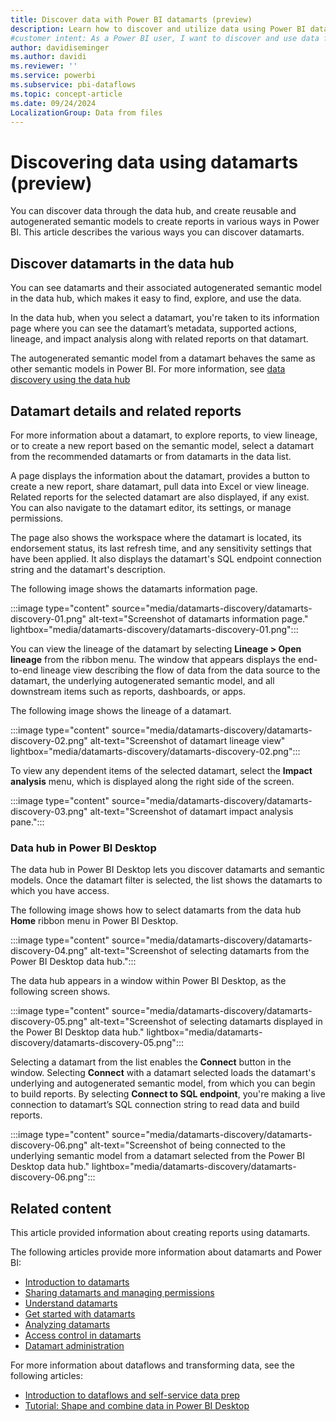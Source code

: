 ```yaml
---
title: Discover data with Power BI datamarts (preview)
description: Learn how to discover and utilize data using Power BI datamarts, including creating reports and exploring datamart details and lineage.
#customer intent: As a Power BI user, I want to discover and use data from datamarts so that I can create insightful reports and analyses.
author: davidiseminger
ms.author: davidi
ms.reviewer: ''
ms.service: powerbi
ms.subservice: pbi-dataflows
ms.topic: concept-article
ms.date: 09/24/2024
LocalizationGroup: Data from files
---
```


# Discovering data using datamarts (preview)

You can discover data through the data hub, and create reusable and autogenerated semantic models to create reports in various ways in Power BI. This article describes the various ways you can discover datamarts.

## Discover datamarts in the data hub

You can see datamarts and their associated autogenerated semantic model in the data hub, which makes it easy to find, explore, and use the data.

In the data hub, when you select a datamart, you're taken to its information page where you can see the datamart’s metadata, supported actions, lineage, and impact analysis along with related reports on that datamart.

The autogenerated semantic model from a datamart behaves the same as other semantic models in Power BI. For more information, see [data discovery using the data hub](../../connect-data/service-data-hub.md)

## Datamart details and related reports

For more information about a datamart, to explore reports, to view lineage, or to create a new report based on the semantic model, select a datamart from the recommended datamarts or from datamarts in the data list.

A page displays the information about the datamart, provides a button to create a new report, share datamart, pull data into Excel or view lineage. Related reports for the selected datamart are also displayed, if any exist. You can also navigate to the datamart editor, its settings, or manage permissions.

The page also shows the workspace where the datamart is located, its endorsement status, its last refresh time, and any sensitivity settings that have been applied. It also displays the datamart's SQL endpoint connection string and the datamart's description.

The following image shows the datamarts information page.

:::image type="content" source="media/datamarts-discovery/datamarts-discovery-01.png" alt-text="Screenshot of datamarts information page." lightbox="media/datamarts-discovery/datamarts-discovery-01.png":::

You can view the lineage of the datamart by selecting **Lineage > Open lineage** from the ribbon menu. The window that appears displays the end-to-end lineage view describing the flow of data from the data source to the datamart, the underlying autogenerated semantic model, and all downstream items such as reports, dashboards, or apps.

The following image shows the lineage of a datamart.

:::image type="content" source="media/datamarts-discovery/datamarts-discovery-02.png" alt-text="Screenshot of datamart lineage view" lightbox="media/datamarts-discovery/datamarts-discovery-02.png":::

To view any dependent items of the selected datamart, select the **Impact analysis** menu, which is displayed along the right side of the screen.

:::image type="content" source="media/datamarts-discovery/datamarts-discovery-03.png" alt-text="Screenshot of datamart impact analysis pane.":::

### Data hub in Power BI Desktop

The data hub in Power BI Desktop lets you discover datamarts and semantic models. Once the datamart filter is selected, the list shows the datamarts to which you have access.

The following image shows how to select datamarts from the data hub **Home** ribbon menu in Power BI Desktop.

:::image type="content" source="media/datamarts-discovery/datamarts-discovery-04.png" alt-text="Screenshot of selecting datamarts from the Power BI Desktop data hub.":::

The data hub appears in a window within Power BI Desktop, as the following screen shows.

:::image type="content" source="media/datamarts-discovery/datamarts-discovery-05.png" alt-text="Screenshot of selecting datamarts displayed in the Power BI Desktop data hub." lightbox="media/datamarts-discovery/datamarts-discovery-05.png":::

Selecting a datamart from the list enables the **Connect** button in the window. Selecting **Connect** with a datamart selected loads the datamart's underlying and autogenerated semantic model, from which you can begin to build reports. By selecting **Connect to SQL endpoint**, you're making a live connection to datamart’s SQL connection string to read data and build reports.

:::image type="content" source="media/datamarts-discovery/datamarts-discovery-06.png" alt-text="Screenshot of being connected to the underlying semantic model from a datamart selected from the Power BI Desktop data hub." lightbox="media/datamarts-discovery/datamarts-discovery-06.png":::

## Related content

This article provided information about creating reports using datamarts. 

The following articles provide more information about datamarts and Power BI:

* [Introduction to datamarts](datamarts-overview.md)
* [Sharing datamarts and managing permissions](datamarts-sharing-manage-permissions.md)
* [Understand datamarts](datamarts-understand.md)
* [Get started with datamarts](datamarts-get-started.md)
* [Analyzing datamarts](datamarts-analyze.md)
* [Access control in datamarts](datamarts-access-control.md)
* [Datamart administration](datamarts-administration.md)

For more information about dataflows and transforming data, see the following articles:

* [Introduction to dataflows and self-service data prep](../dataflows/dataflows-introduction-self-service.md)
* [Tutorial: Shape and combine data in Power BI Desktop](../../connect-data/desktop-shape-and-combine-data.md)
